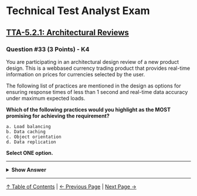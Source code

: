 # Technical Test Analyst Exam

## [TTA-5.2.1: Architectural Reviews](../../5-reviews/5.2-using-checklists-in-reviews.md#521-architectural-reviews)

### Question #33 (3 Points) - K4

You are participating in an architectural design review of a new product design. This is a webbased currency trading product that provides real-time information on prices for currencies selected by the user.

The following list of practices are mentioned in the design as options for ensuring response times of less than 1 second and real-time data accuracy under maximum expected loads.

**Which of the following practices would you highlight as the MOST promising for achieving the requirement?**

    a. Load balancing
    b. Data caching
    c. Object orientation
    d. Data replication

**Select ONE option.**

---

<details>
<summary><strong>Show Answer</strong></summary>

#### Correct Answer: a

    a. Is correct. Load balancing should ensure that peak volumes of traffic can be handled by spreading the load among available servers
    b. Is not correct. Caching data may provide fast response times but may not guarantee that rapidly changing currency rates are accurately shown in real-time
    c. Is not correct. Object orientation practices do not target performance efficiency
    d. Is not correct. Data replication may not guarantee that the constantly changing currency rates are accurately shown in real-time

</details>

---

[↑ Table of Contents](../../README.md#table-of-contents) | [← Previous Page](question-32.md) | [Next Page →](question-34.md)
